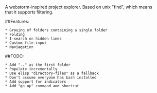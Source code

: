 A webstorm-inspired project explorer. Based on unix "find", which means that it supports filtering.

##Features:

    * Grouing of folders containing a single folder
    * Folding
    * I-search on hidden lines
    * Custom file-input
    * Naviagation

##TODO:

    * Add ".." as the first folder
    * Populate incrementally
    * Use elisp "directory-files" as a fallback
    * Don't assume everyone has bash installed
    * Add support for indicators
    * Add "go up" command and shortcut
